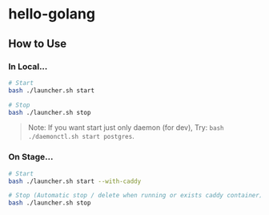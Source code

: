 # hello-golang

## How to Use

### In Local...
```bash
# Start
bash ./launcher.sh start

# Stop
bash ./launcher.sh stop
```
> Note: If you want start just only daemon (for dev), Try: `bash ./daemonctl.sh start postgres`.

### On Stage...
```bash
# Start
bash ./launcher.sh start --with-caddy

# Stop (Automatic stop / delete when running or exists caddy container)
bash ./launcher.sh stop
```
